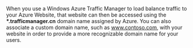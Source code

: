 When you use a Windows Azure Traffic Manager to load balance traffic to your Azure Website, that website can then be accessed using the **\*.trafficmanager.cn** domain name assigned by Azure. You can also associate a custom domain name, such as www.contoso.com, with your website in order to provide a more recognizable domain name for your users.